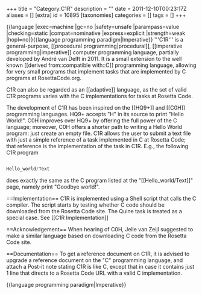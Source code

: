 +++
title = "Category:C1R"
description = ""
date = 2011-12-10T00:23:17Z
aliases = []
[extra]
id = 10895
[taxonomies]
categories = []
tags = []
+++

{{language
|exec=machine
|gc=no
|safety=unsafe
|parampass=value
|checking=static
|compat=nominative
|express=explicit
|strength=weak
|hopl=no}}{{language programming paradigm|Imperative}}
'''C1R''' is a general-purpose, [[procedural programming|procedural]], [[imperative programming|imperative]] computer programming language, partially developed by André van Delft in 2011. It is a small extension to the well known [[derived from::compatible with::C]] programming language, allowing for very small programs that implement tasks that are implemented by C programs at RosettaCode.org.

C1R can also be regarded as an [[adaptive]] language, as the set of valid C1R programs varies with the C implementations for tasks at Rosetta Code.

The development of  C1R has been inspired on the [[HQ9+]] and [[C0H]] programming languages. HQ9+ accepts "H" in its source to print "Hello World!". C0H improves over HQ9+ by offering the full power of the C language; moreover, C0H offers a shorter path to writing a Hello World program: just create an empty file. C1R allows the user to submit a text file with just a simple reference of a task implemented in C at Rosetta Code; that reference is the implementation of the task in C1R.
E.g., the following C1R program

```c

Hello_world/Text

```

does exactly the same as the C program listed at the "[[Hello_world/Text]]" page, namely print "Goodbye world!".

==Implementation==
C1R is implemented using a Shell script that calls the C compiler. The script starts by testing whether C code should be downloaded from the Rosetta Code site. The Quine task is treated as a special case.
See [[C1R Implementation]]

==Acknowledgement==
When hearing of C0H, Jelle van Zeijl suggested to make a similar language based on downloading C code from the Rosetta Code site.

==Documentation==
To get a reference document on C1R, it is advised to upgrade a reference document on the "C" programming language, and attach a Post-it note stating C1R is like C, except that in case it contains just 1 line that directs to a Rosetta Code URL with a valid C implementation.

{{language programming paradigm|Imperative}}
